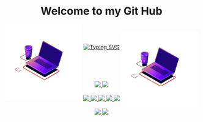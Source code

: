 

<html>
<h1 align='center'> Welcome to my Git Hub</h1>
<img align="left" src="animation_500_l8gn70d6.gif" width='200'></img><br>
<img align="right" src="animation_500_l8gn70d6.gif" width='200'></img><br>
         <p align="center">
           <a href="https://git.io/typing-svg"><img src="https://readme-typing-svg.demolab.com?font=Quicksand&size=25&duration=3500&pause=1000&center=true&color=37BCAD&background=E9E9E900&width=300&height=72&lines=%F0%9F%91%8B%F0%9F%8F%BB++Hey!+I'm+Natalia+%F0%9F%91%8B%F0%9F%8F%BB;%F0%9F%91%A9%F0%9F%8F%BB%E2%80%8D%F0%9F%92%BB+Beginner+at+Front-End+%F0%9F%91%A9%F0%9F%8F%BB%E2%80%8D%F0%9F%92%BB;%F0%9F%91%A9%F0%9F%8F%BB%E2%80%8D%F0%9F%92%BB+Computer+Engineering;at+UFSC+%F0%9F%91%A9%F0%9F%8F%BB%E2%80%8D%F0%9F%92%BB;%F0%9F%8C%A0+Love+Science+%F0%9F%8C%A0" align='center' alt="Typing SVG" /></a>
         </p><br><br><br><br>

    
<div align="center">
  <a href="https://github.com/natfb">
  <img height="120em" src="https://github-readme-stats.vercel.app/api?username=natfb&show_icons=true&theme=tokyonight&include_all_commits=true&count_private=true"/>
  <img height="120em" src="https://github-readme-stats.vercel.app/api/top-langs/?username=natfb&layout=compact&langs_count=7&theme=tokyonight"</div><br><br>

        
 <div align = 'center' style="display: inline_block">
         <img src="https://img.shields.io/badge/html5-%23E34F26.svg?style=for-the-badge&logo=html5&logoColor=white"></img>
         <img src="https://img.shields.io/badge/css3-%231572B6.svg?style=for-the-badge&logo=css3&logoColor=white"></img>
         <img src="https://img.shields.io/badge/javascript-%23323330.svg?style=for-the-badge&logo=javascript&logoColor=%23F7DF1E"></img>
         <img src="https://img.shields.io/badge/c-%2300599C.svg?style=for-the-badge&logo=c&logoColor=white"></img>
         <img src="https://img.shields.io/badge/adobe%20photoshop-%2331A8FF.svg?style=for-the-badge&logo=adobe%20photoshop&logoColor=white"></img>
</div><br>

<div align = 'center' style="display: inline_block">
         <img src="https://img.shields.io/badge/Twitter-%231DA1F2.svg?style=for-the-badge&logo=Twitter&logoColor=white"></img>
         <a href="https://www.instagram.com/nataliafarias__/"><img src="https://img.shields.io/badge/Instagram-%23E4405F.svg?style=for-the-badge&logo=Instagram&logoColor=white"></img></a>
</div><br><br>
</html> 



 





